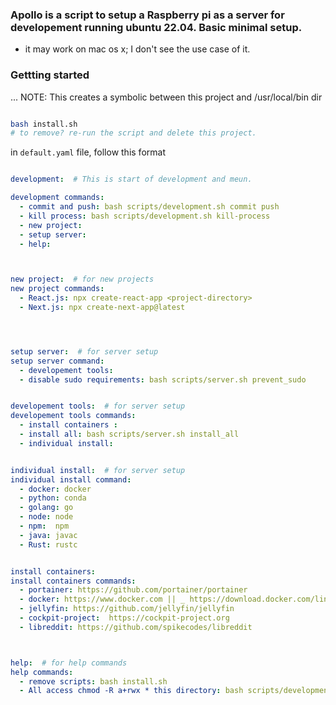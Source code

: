 ### Apollo is a script to setup a Raspberry pi as a server for developement running ubuntu 22.04. Basic minimal setup.

- it may work on mac os x; I don't see the use case of it.

### Gettting started
...
NOTE: This creates a symbolic between this project and /usr/local/bin dir

```bash

bash install.sh
# to remove? re-run the script and delete this project.

```

in ```default.yaml``` file, follow this format

```yaml

development:  # This is start of development and meun.

development commands:
  - commit and push: bash scripts/development.sh commit push
  - kill process: bash scripts/development.sh kill-process
  - new project:
  - setup server:
  - help:



new project:  # for new projects
new project commands:
  - React.js: npx create-react-app <project-directory>
  - Next.js: npx create-next-app@latest




setup server:  # for server setup
setup server command:
  - developement tools:
  - disable sudo requirements: bash scripts/server.sh prevent_sudo


developement tools:  # for server setup
developement tools commands:
  - install containers :
  - install all: bash scripts/server.sh install_all
  - individual install:


individual install:  # for server setup
individual install command:
  - docker: docker
  - python: conda
  - golang: go
  - node: node
  - npm:  npm
  - java: javac
  - Rust: rustc


install containers:
install containers commands:
  - portainer: https://github.com/portainer/portainer
  - docker: https://www.docker.com || _ https://download.docker.com/linux
  - jellyfin: https://github.com/jellyfin/jellyfin
  - cockpit-project:  https://cockpit-project.org
  - libreddit: https://github.com/spikecodes/libreddit



help:  # for help commands
help commands:
  - remove scripts: bash install.sh
  - All access chmod -R a+rwx * this directory: bash scripts/development.sh permission

```






